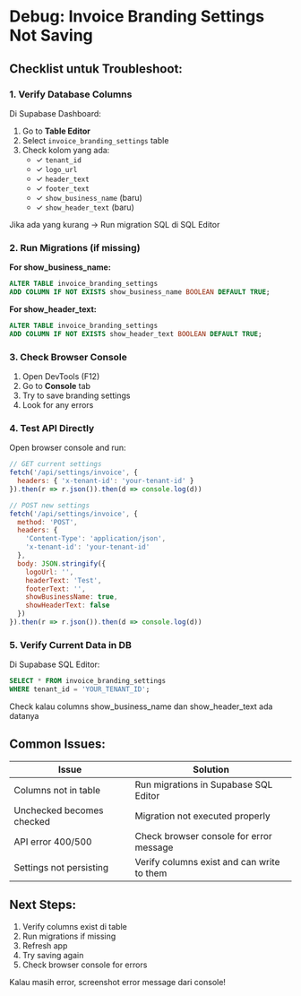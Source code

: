 # Debug: Invoice Branding Settings Not Saving

## Checklist untuk Troubleshoot:

### 1. Verify Database Columns

Di Supabase Dashboard:
1. Go to **Table Editor**
2. Select `invoice_branding_settings` table
3. Check kolom yang ada:
   - ✓ `tenant_id`
   - ✓ `logo_url`
   - ✓ `header_text`
   - ✓ `footer_text`
   - ✓ `show_business_name` (baru)
   - ✓ `show_header_text` (baru)

Jika ada yang kurang → Run migration SQL di SQL Editor

### 2. Run Migrations (if missing)

**For show_business_name:**
```sql
ALTER TABLE invoice_branding_settings 
ADD COLUMN IF NOT EXISTS show_business_name BOOLEAN DEFAULT TRUE;
```

**For show_header_text:**
```sql
ALTER TABLE invoice_branding_settings 
ADD COLUMN IF NOT EXISTS show_header_text BOOLEAN DEFAULT TRUE;
```

### 3. Check Browser Console

1. Open DevTools (F12)
2. Go to **Console** tab
3. Try to save branding settings
4. Look for any errors

### 4. Test API Directly

Open browser console and run:
```javascript
// GET current settings
fetch('/api/settings/invoice', {
  headers: { 'x-tenant-id': 'your-tenant-id' }
}).then(r => r.json()).then(d => console.log(d))

// POST new settings
fetch('/api/settings/invoice', {
  method: 'POST',
  headers: { 
    'Content-Type': 'application/json',
    'x-tenant-id': 'your-tenant-id'
  },
  body: JSON.stringify({
    logoUrl: '',
    headerText: 'Test',
    footerText: '',
    showBusinessName: true,
    showHeaderText: false
  })
}).then(r => r.json()).then(d => console.log(d))
```

### 5. Verify Current Data in DB

Di Supabase SQL Editor:
```sql
SELECT * FROM invoice_branding_settings 
WHERE tenant_id = 'YOUR_TENANT_ID';
```

Check kalau columns show_business_name dan show_header_text ada datanya

## Common Issues:

| Issue | Solution |
|-------|----------|
| Columns not in table | Run migrations in Supabase SQL Editor |
| Unchecked becomes checked | Migration not executed properly |
| API error 400/500 | Check browser console for error message |
| Settings not persisting | Verify columns exist and can write to them |

## Next Steps:

1. Verify columns exist di table
2. Run migrations if missing
3. Refresh app
4. Try saving again
5. Check browser console for errors

Kalau masih error, screenshot error message dari console!
